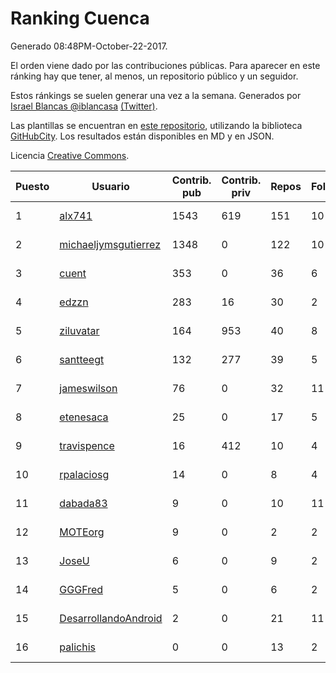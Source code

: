 # Ranking Cuenca

Generado 08:48PM-October-22-2017.

El orden viene dado por las contribuciones públicas. Para aparecer en este ránking hay que tener, al menos, un repositorio público y un seguidor.

Estos ránkings se suelen generar una vez a la semana. Generados por [Israel Blancas @iblancasa](https://github.com/iblancasa/) [(Twitter)](https://twitter.com/iblancasa).

Las plantillas se encuentran en [este repositorio](https://github.com/iblancasa/GH-Spanish-Ranking), utilizando la biblioteca [GitHubCity](https://github.com/iblancasa/GitHubCity). Los resultados están disponibles en MD y en JSON.

Licencia [Creative Commons](https://creativecommons.org/licenses/by/4.0/).

| Puesto   |  Usuario  | Contrib. pub | Contrib. priv |Repos| Followers | Desde |  Avatar  |
|----------|-----------|--------------|---------------|-----|-----------|-------|----------|
|1|[alx741](https://github.com/alx741)|1543|619|151|10|2012-10-12|![alx741](https://avatars0.githubusercontent.com/u/2545720)|
|2|[michaeljymsgutierrez](https://github.com/michaeljymsgutierrez)|1348|0|122|10|2016-05-30|![michaeljymsgutierrez](https://avatars0.githubusercontent.com/u/19644179)|
|3|[cuent](https://github.com/cuent)|353|0|36|6|2013-08-17|![cuent](https://avatars3.githubusercontent.com/u/5248968)|
|4|[edzzn](https://github.com/edzzn)|283|16|30|2|2015-10-02|![edzzn](https://avatars1.githubusercontent.com/u/14936466)|
|5|[ziluvatar](https://github.com/ziluvatar)|164|953|40|8|2012-02-09|![ziluvatar](https://avatars2.githubusercontent.com/u/1424663)|
|6|[santteegt](https://github.com/santteegt)|132|277|39|5|2011-07-19|![santteegt](https://avatars1.githubusercontent.com/u/926341)|
|7|[jameswilson](https://github.com/jameswilson)|76|0|32|11|2010-04-14|![jameswilson](https://avatars0.githubusercontent.com/u/243532)|
|8|[etenesaca](https://github.com/etenesaca)|25|0|17|5|2013-02-14|![etenesaca](https://avatars2.githubusercontent.com/u/3594639)|
|9|[travispence](https://github.com/travispence)|16|412|10|4|2011-12-02|![travispence](https://avatars2.githubusercontent.com/u/1236534)|
|10|[rpalaciosg](https://github.com/rpalaciosg)|14|0|8|4|2015-03-25|![rpalaciosg](https://avatars0.githubusercontent.com/u/11642622)|
|11|[dabada83](https://github.com/dabada83)|9|0|10|11|2010-02-26|![dabada83](https://avatars3.githubusercontent.com/u/211490)|
|12|[MOTEorg](https://github.com/MOTEorg)|9|0|2|2|2013-10-17|![MOTEorg](https://avatars1.githubusercontent.com/u/5705296)|
|13|[JoseU](https://github.com/JoseU)|6|0|9|2|2014-05-08|![JoseU](https://avatars1.githubusercontent.com/u/7528517)|
|14|[GGGFred](https://github.com/GGGFred)|5|0|6|2|2013-01-15|![GGGFred](https://avatars3.githubusercontent.com/u/3277081)|
|15|[DesarrollandoAndroid](https://github.com/DesarrollandoAndroid)|2|0|21|11|2014-06-22|![DesarrollandoAndroid](https://avatars2.githubusercontent.com/u/7956170)|
|16|[palichis](https://github.com/palichis)|0|0|13|2|2011-03-29|![palichis](https://avatars1.githubusercontent.com/u/697345)|
